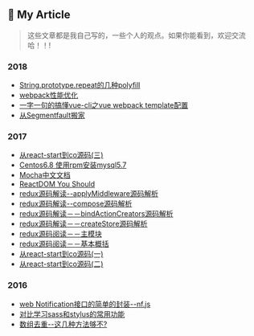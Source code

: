 ## :book: My Article 

> 这些文章都是我自己写的，一些个人的观点。如果你能看到，欢迎交流哈！！!

### 2018
* [String.prototype.repeat的几种polyfill](https://github.com/2json/articles/blob/master/2018/String.prototype.repeat%E7%9A%84%E5%87%A0%E7%A7%8Dpolyfill.md)
* [webpack性能优化](https://github.com/2json/articles/blob/master/2018/webpack%E6%80%A7%E8%83%BD%E4%BC%98%E5%8C%96.md)
* [一字一句的搞懂vue-cli之vue webpack template配置](https://github.com/2json/articles/blob/master/2018/%E4%B8%80%E5%AD%97%E4%B8%80%E5%8F%A5%E7%9A%84%E6%90%9E%E6%87%82vue-cli%E4%B9%8Bvue%20webpack%20template%E9%85%8D%E7%BD%AE.md)
* [从Segmentfault搬家](https://github.com/2json/articles/blob/master/2018/%E4%BB%8ESegmentfault%E6%90%AC%E5%AE%B6.md)
### 2017
* [ 从react-start到co源码(三)](https://github.com/2json/articles/blob/master/2017/%20%E4%BB%8Ereact-start%E5%88%B0co%E6%BA%90%E7%A0%81(%E4%B8%89).md)
* [Centos6.8 使用rpm安装mysql5.7](https://github.com/2json/articles/blob/master/2017/Centos6.8%20%E4%BD%BF%E7%94%A8rpm%E5%AE%89%E8%A3%85mysql5.7.md)
* [Mocha中文文档](https://github.com/2json/articles/blob/master/2017/Mocha%E4%B8%AD%E6%96%87%E6%96%87%E6%A1%A3.md)
* [ReactDOM You Should](https://github.com/2json/articles/blob/master/2017/ReactDOM%20You%20Should.md)
* [redux源码解读--applyMiddleware源码解析](https://github.com/2json/articles/blob/master/2017/redux%E6%BA%90%E7%A0%81%E8%A7%A3%E8%AF%BB--applyMiddleware%E6%BA%90%E7%A0%81%E8%A7%A3%E6%9E%90.md)
* [redux源码解读--compose源码解析](https://github.com/2json/articles/blob/master/2017/redux%E6%BA%90%E7%A0%81%E8%A7%A3%E8%AF%BB--compose%E6%BA%90%E7%A0%81%E8%A7%A3%E6%9E%90.md)
* [redux源码解读－－bindActionCreators源码解析](https://github.com/2json/articles/blob/master/2017/redux%E6%BA%90%E7%A0%81%E8%A7%A3%E8%AF%BB%EF%BC%8D%EF%BC%8DbindActionCreators%E6%BA%90%E7%A0%81%E8%A7%A3%E6%9E%90.md)
* [redux源码解读－－createStore源码解析](https://github.com/2json/articles/blob/master/2017/redux%E6%BA%90%E7%A0%81%E8%A7%A3%E8%AF%BB%EF%BC%8D%EF%BC%8DcreateStore%E6%BA%90%E7%A0%81%E8%A7%A3%E6%9E%90.md)
* [redux源码阅读－－主模块](https://github.com/2json/articles/blob/master/2017/redux%E6%BA%90%E7%A0%81%E9%98%85%E8%AF%BB%EF%BC%8D%EF%BC%8D%E4%B8%BB%E6%A8%A1%E5%9D%97.md)
* [redux源码阅读－－基本概括](https://github.com/2json/articles/blob/master/2017/redux%E6%BA%90%E7%A0%81%E9%98%85%E8%AF%BB%EF%BC%8D%EF%BC%8D%E5%9F%BA%E6%9C%AC%E6%A6%82%E6%8B%AC.md)
* [从react-start到co源码(一)](https://github.com/2json/articles/blob/master/2017/%E4%BB%8Ereact-start%E5%88%B0co%E6%BA%90%E7%A0%81(%E4%B8%80).md)
* [从react-start到co源码(二)](https://github.com/2json/articles/blob/master/2017/%E4%BB%8Ereact-start%E5%88%B0co%E6%BA%90%E7%A0%81(%E4%BA%8C).md)
### 2016
* [web Notification接口的简单的封装--nf.js](https://github.com/2json/articles/blob/master/2016/web%20Notification%E6%8E%A5%E5%8F%A3%E7%9A%84%E7%AE%80%E5%8D%95%E7%9A%84%E5%B0%81%E8%A3%85--nf.js.md)
* [对比学习sass和stylus的常用功能](https://github.com/2json/articles/blob/master/2016/%E5%AF%B9%E6%AF%94%E5%AD%A6%E4%B9%A0sass%E5%92%8Cstylus%E7%9A%84%E5%B8%B8%E7%94%A8%E5%8A%9F%E8%83%BD.md)
* [数组去重--这几种方法够不?](https://github.com/2json/articles/blob/master/2016/%E6%95%B0%E7%BB%84%E5%8E%BB%E9%87%8D--%E8%BF%99%E5%87%A0%E7%A7%8D%E6%96%B9%E6%B3%95%E5%A4%9F%E4%B8%8D%3F.md)

